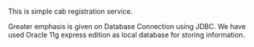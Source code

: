 This is simple cab registration service.

Greater emphasis is given on Database Connection using JDBC.
We have used Oracle 11g express edition as local database for storing information.
